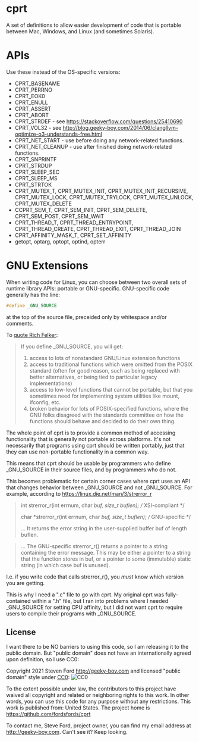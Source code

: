 # cprt
A set of definitions to allow easier development of code that is portable
between Mac, Windows, and Linux (and sometimes Solaris).

# APIs

Use these instead of the OS-specific versions:

* CPRT_BASENAME
* CPRT_PERRNO
* CPRT_EOK0
* CPRT_ENULL
* CPRT_ASSERT
* CPRT_ABORT
* CPRT_STRDEF - see https://stackoverflow.com/questions/25410690
* CPRT_VOL32 - see http://blog.geeky-boy.com/2014/06/clangllvm-optimize-o3-understands-free.html
* CPRT_NET_START - use before doing any network-related functions.
* CPRT_NET_CLEANUP - use after finished doing network-related functions.
* CPRT_SNPRINTF
* CPRT_STRDUP
* CPRT_SLEEP_SEC
* CPRT_SLEEP_MS
* CPRT_STRTOK
* CPRT_MUTEX_T, CPRT_MUTEX_INIT, CPRT_MUTEX_INIT_RECURSIVE, CPRT_MUTEX_LOCK, CPRT_MUTEX_TRYLOCK, CPRT_MUTEX_UNLOCK, CPRT_MUTEX_DELETE
* CCPRT_SEM_T, CPRT_SEM_INIT, CPRT_SEM_DELETE, CPRT_SEM_POST, CPRT_SEM_WAIT
* CPRT_THREAD_T, CPRT_THREAD_ENTRYPOINT, CPRT_THREAD_CREATE, CPRT_THREAD_EXIT, CPRT_THREAD_JOIN
* CPRT_AFFINITY_MASK_T, CPRT_SET_AFFINITY
* getopt, optarg, optopt, optind, opterr

# GNU Extensions

When writing code for Linux, you can choose between two overall sets of
runtime library APIs: portable or GNU-specific.
GNU-specific code generally has the line:
````c
#define _GNU_SOURCE
````
at the top of the source file, preceided only by whitespace and/or
comments.

To [quote Rich Felker](https://stackoverflow.com/a/5583764):
> If you define _GNU_SOURCE, you will get:
> 
> 1. access to lots of nonstandard GNU/Linux extension functions
> 2. access to traditional functions which were omitted from the POSIX standard (often for good reason, such as being replaced with better alternatives, or being tied to particular legacy implementations)
> 3. access to low-level functions that cannot be portable, but that you sometimes need for implementing system utilities like mount, ifconfig, etc.
> 4. broken behavior for lots of POSIX-specified functions, where the GNU folks disagreed with the standards committee on how the functions should behave and decided to do their own thing.

The whole point of cprt is to provide a common method of accessing
functionality that is generally not portable across platforms.
It's not necessarily that programs using cprt should be written portably,
just that they can use non-portable functionality in a common way.

This means that cprt should be usable by programmers who define _GNU_SOURCE
in their source files, and by programmers who do not.

This becomes problematic for certain corner cases where cprt uses an API
that changes behavior between _GNU_SOURCE and not _GNU_SOURCE.
For example, according to https://linux.die.net/man/3/strerror_r

> int strerror_r(int errnum, char *buf, size_t buflen); /* XSI-compliant */
>
> char *strerror_r(int errnum, char *buf, size_t buflen); /* GNU-specific */
>
> ... It returns the error string in the user-supplied buffer buf of length buflen.

> ... The GNU-specific strerror_r() returns a pointer to a string containing the error message. This may be either a pointer to a string that the function stores in buf, or a pointer to some (immutable) static string (in which case buf is unused).

I.e. if you write code that calls strerror_r(), you *must* know which version
you are getting.

This is why I need a ".c" file to go with cprt.
My original cprt was fully-contained within a ".h" file,
but I ran into problems where I needed _GNU_SOURCE for setting CPU affinity,
but I did not want cprt to require users to compile their programs with
_GNU_SOURCE.

## License

I want there to be NO barriers to using this code, so I am releasing it to the public domain.  But "public domain" does not have an internationally agreed upon definition, so I use CC0:

Copyright 2021 Steven Ford http://geeky-boy.com and licensed
"public domain" style under
[CC0](http://creativecommons.org/publicdomain/zero/1.0/):
![CC0](https://licensebuttons.net/p/zero/1.0/88x31.png "CC0")

To the extent possible under law, the contributors to this project have
waived all copyright and related or neighboring rights to this work.
In other words, you can use this code for any purpose without any
restrictions.  This work is published from: United States.  The project home
is https://github.com/fordsfords/cprt

To contact me, Steve Ford, project owner, you can find my email address
at http://geeky-boy.com.  Can't see it?  Keep looking.
